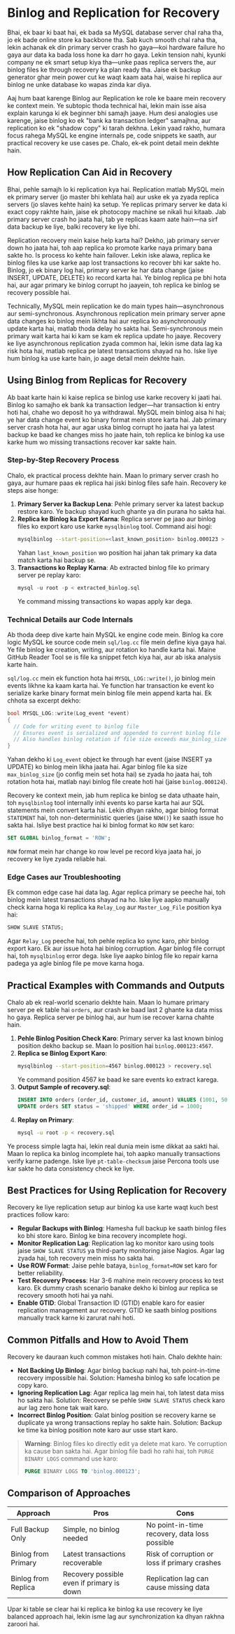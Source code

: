 # Binlog and Replication for Recovery

Bhai, ek baar ki baat hai, ek bada sa MySQL database server chal raha tha, jo ek bade online store ka backbone tha. Sab kuch smooth chal raha tha, lekin achanak ek din primary server crash ho gaya—koi hardware failure ho gaya aur data ka bada loss hone ka darr ho gaya. Lekin tension nahi, kyunki company ne ek smart setup kiya tha—unke paas replica servers the, aur binlog files ke through recovery ka plan ready tha. Jaise ek backup generator ghar mein power cut ke waqt kaam aata hai, waise hi replica aur binlog ne unke database ko wapas zinda kar diya. 

Aaj hum baat karenge Binlog aur Replication ke role ke baare mein recovery ke context mein. Ye subtopic thoda technical hai, lekin main isse aisa explain karunga ki ek beginner bhi samajh jaaye. Hum desi analogies use karenge, jaise binlog ko ek "bank ka transaction ledger" samajhna, aur replication ko ek "shadow copy" ki tarah dekhna. Lekin yaad rakho, humara focus rahega MySQL ke engine internals pe, code snippets ke saath, aur practical recovery ke use cases pe. Chalo, ek-ek point detail mein dekhte hain.

## How Replication Can Aid in Recovery

Bhai, pehle samajh lo ki replication kya hai. Replication matlab MySQL mein ek primary server (jo master bhi kehlata hai) aur uske ek ya zyada replica servers (jo slaves kehte hain) ka setup. Ye replicas primary server ke data ki exact copy rakhte hain, jaise ek photocopy machine se nikali hui kitaab. Jab primary server crash ho jaata hai, tab ye replicas kaam aate hain—na sirf data backup ke liye, balki recovery ke liye bhi.

Replication recovery mein kaise help karta hai? Dekho, jab primary server down ho jaata hai, toh aap replica ko promote karke naya primary bana sakte ho. Is process ko kehte hain failover. Lekin iske alawa, replica ke binlog files ka use karke aap lost transactions ko recover bhi kar sakte ho. Binlog, jo ek binary log hai, primary server ke har data change (jaise INSERT, UPDATE, DELETE) ko record karta hai. Ye binlog replica pe bhi hota hai, aur agar primary ke binlog corrupt ho jaayein, toh replica ke binlog se recovery possible hai.

Technically, MySQL mein replication ke do main types hain—asynchronous aur semi-synchronous. Asynchronous replication mein primary server apne data changes ko binlog mein likhta hai aur replica ko asynchronously update karta hai, matlab thoda delay ho sakta hai. Semi-synchronous mein primary wait karta hai ki kam se kam ek replica update ho jaaye. Recovery ke liye asynchronous replication zyada common hai, lekin isme data lag ka risk hota hai, matlab replica pe latest transactions shayad na ho. Iske liye hum binlog ka use karte hain, jo aage detail mein dekhte hain.

## Using Binlog from Replicas for Recovery

Ab baat karte hain ki kaise replica se binlog use karke recovery ki jaati hai. Binlog ko samajho ek bank ka transaction ledger—har transaction ki entry hoti hai, chahe wo deposit ho ya withdrawal. MySQL mein binlog aisa hi hai; ye har data change event ko binary format mein store karta hai. Jab primary server crash hota hai, aur agar uska binlog corrupt ho jaata hai ya latest backup ke baad ke changes miss ho jaate hain, toh replica ke binlog ka use karke hum wo missing transactions recover kar sakte hain.

### Step-by-Step Recovery Process
Chalo, ek practical process dekhte hain. Maan lo primary server crash ho gaya, aur humare paas ek replica hai jiski binlog files safe hain. Recovery ke steps aise honge:

1. **Primary Server ka Backup Lena**: Pehle primary server ka latest backup restore karo. Ye backup shayad kuch ghante ya din purana ho sakta hai.
2. **Replica ke Binlog ka Export Karna**: Replica server pe jaao aur binlog files ko export karo use karke `mysqlbinlog` tool. Command aisi hogi:
   ```bash
   mysqlbinlog --start-position=<last_known_position> binlog.000123 > extracted_binlog.sql
   ```
   Yahan `last_known_position` wo position hai jahan tak primary ka data match karta hai backup se.
3. **Transactions ko Replay Karna**: Ab extracted binlog file ko primary server pe replay karo:
   ```sql
   mysql -u root -p < extracted_binlog.sql
   ```
   Ye command missing transactions ko wapas apply kar dega.

### Technical Details aur Code Internals
Ab thoda deep dive karte hain MySQL ke engine code mein. Binlog ka core logic MySQL ke source code mein `sql/log.cc` file mein define kiya gaya hai. Ye file binlog ke creation, writing, aur rotation ko handle karta hai. Maine GitHub Reader Tool se is file ka snippet fetch kiya hai, aur ab iska analysis karte hain.

`sql/log.cc` mein ek function hota hai `MYSQL_LOG::write()`, jo binlog mein events likhne ka kaam karta hai. Ye function har transaction ke event ko serialize karke binary format mein binlog file mein append karta hai. Ek chhota sa excerpt dekho:
```c
bool MYSQL_LOG::write(Log_event *event)
{
  // Code for writing event to binlog file
  // Ensures event is serialized and appended to current binlog file
  // Also handles binlog rotation if file size exceeds max_binlog_size
}
```
Yahan dekho ki `Log_event` object ke through har event (jaise INSERT ya UPDATE) ko binlog mein likha jaata hai. Agar binlog file ka size `max_binlog_size` (jo config mein set hota hai) se zyada ho jaata hai, toh rotation hota hai, matlab nayi binlog file create hoti hai (jaise `binlog.000124`).

Recovery ke context mein, jab hum replica ke binlog se data uthaate hain, toh `mysqlbinlog` tool internally inhi events ko parse karta hai aur SQL statements mein convert karta hai. Lekin dhyan rakho, agar binlog format `STATEMENT` hai, toh non-deterministic queries (jaise `NOW()`) ke saath issue ho sakta hai. Isliye best practice hai ki binlog format ko `ROW` set karo:
```sql
SET GLOBAL binlog_format = 'ROW';
```
`ROW` format mein har change ko row level pe record kiya jaata hai, jo recovery ke liye zyada reliable hai.

### Edge Cases aur Troubleshooting
Ek common edge case hai data lag. Agar replica primary se peeche hai, toh binlog mein latest transactions shayad na ho. Iske liye aapko manually check karna hoga ki replica ka `Relay_Log` aur `Master_Log_File` position kya hai:
```sql
SHOW SLAVE STATUS;
```
Agar `Relay_Log` peeche hai, toh pehle replica ko sync karo, phir binlog export karo. Ek aur issue hota hai binlog corruption. Agar binlog file corrupt hai, toh `mysqlbinlog` error dega. Iske liye aapko binlog file ko repair karna padega ya agle binlog file pe move karna hoga.

## Practical Examples with Commands and Outputs

Chalo ab ek real-world scenario dekhte hain. Maan lo humare primary server pe ek table hai `orders`, aur crash ke baad last 2 ghante ka data miss ho gaya. Replica server pe binlog hai, aur hum ise recover karna chahte hain.

1. **Pehle Binlog Position Check Karo**:
   Primary server ka last known binlog position dekho backup se. Maan lo position hai `binlog.000123:4567`.
2. **Replica se Binlog Export Karo**:
   ```bash
   mysqlbinlog --start-position=4567 binlog.000123 > recovery.sql
   ```
   Ye command position 4567 ke baad ke sare events ko extract karega.
3. **Output Sample of recovery.sql**:
   ```sql
   INSERT INTO orders (order_id, customer_id, amount) VALUES (1001, 50, 500.00);
   UPDATE orders SET status = 'shipped' WHERE order_id = 1000;
   ```
4. **Replay on Primary**:
   ```bash
   mysql -u root -p < recovery.sql
   ```

Ye process simple lagta hai, lekin real dunia mein isme dikkat aa sakti hai. Maan lo replica ka binlog incomplete hai, toh aapko manually transactions verify karne padenge. Iske liye `pt-table-checksum` jaise Percona tools use kar sakte ho data consistency check ke liye.

## Best Practices for Using Replication for Recovery

Recovery ke liye replication setup aur binlog ka use karte waqt kuch best practices follow karo:
- **Regular Backups with Binlog**: Hamesha full backup ke saath binlog files ko bhi store karo. Binlog ke bina recovery incomplete hogi.
- **Monitor Replication Lag**: Replication lag ko monitor karo using tools jaise `SHOW SLAVE STATUS` ya third-party monitoring jaise Nagios. Agar lag zyada hai, toh recovery mein miss ho sakta hai.
- **Use ROW Format**: Jaise pehle bataya, `binlog_format=ROW` set karo for better reliability.
- **Test Recovery Process**: Har 3-6 mahine mein recovery process ko test karo. Ek dummy crash scenario banake dekho ki binlog aur replica se recovery smooth hoti hai ya nahi.
- **Enable GTID**: Global Transaction ID (GTID) enable karo for easier replication management aur recovery. GTID ke saath binlog positions manually track karne ki zarurat nahi hoti.

## Common Pitfalls and How to Avoid Them

Recovery ke dauraan kuch common mistakes hoti hain. Chalo dekhte hain:
- **Not Backing Up Binlog**: Agar binlog backup nahi hai, toh point-in-time recovery impossible hai. Solution: Hamesha binlog ko safe location pe copy karo.
- **Ignoring Replication Lag**: Agar replica lag mein hai, toh latest data miss ho sakta hai. Solution: Recovery se pehle `SHOW SLAVE STATUS` check karo aur lag zero hone tak wait karo.
- **Incorrect Binlog Position**: Galat binlog position se recovery karne se duplicate ya wrong transactions replay ho sakte hain. Solution: Backup ke time ka binlog position note karo aur usse start karo.

> **Warning**: Binlog files ko directly edit ya delete mat karo. Ye corruption ka cause ban sakta hai. Agar binlog file badi ho rahi hai, toh `PURGE BINARY LOGS` command use karo:
> ```sql
> PURGE BINARY LOGS TO 'binlog.000123';
> ```

## Comparison of Approaches

| **Approach**             | **Pros**                                      | **Cons**                                     |
|--------------------------|----------------------------------------------|---------------------------------------------|
| Full Backup Only         | Simple, no binlog needed                    | No point-in-time recovery, data loss possible |
| Binlog from Primary      | Latest transactions recoverable             | Risk of corruption or loss if primary crashes |
| Binlog from Replica      | Recovery possible even if primary is down   | Replication lag can cause missing data       |

Upar ki table se clear hai ki replica ke binlog ka use recovery ke liye balanced approach hai, lekin isme lag aur synchronization ka dhyan rakhna zaroori hai.